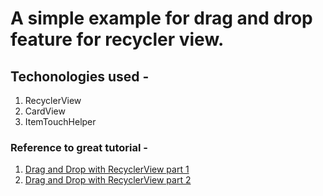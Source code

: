 # A simple example for drag and drop feature for recycler view.

## Techonologies used - 
1. RecyclerView
2. CardView
3. ItemTouchHelper

### Reference to great tutorial -
1. [Drag and Drop with RecyclerView part 1](https://medium.com/@ipaulpro/drag-and-swipe-with-recyclerview-b9456d2b1aaf)
2. [Drag and Drop with RecyclerView part 2](https://medium.com/@ipaulpro/drag-and-swipe-with-recyclerview-6a6f0c422efd)